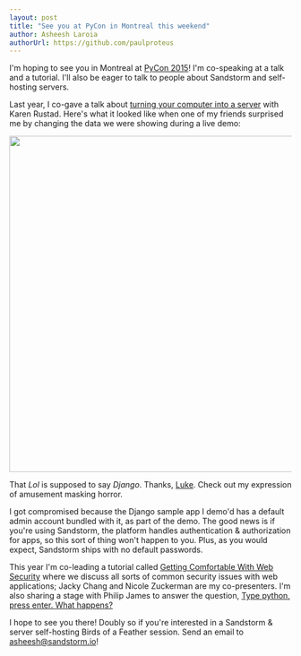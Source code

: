 ```yaml
---
layout: post
title: "See you at PyCon in Montreal this weekend"
author: Asheesh Laroia
authorUrl: https://github.com/paulproteus
---
```


I'm hoping to see you in Montreal at
[PyCon 2015](https://us.pycon.org/2015/)! I'm co-speaking at a talk and
a tutorial. I'll also be
eager to talk to people about Sandstorm and self-hosting servers.

Last year, I co-gave a talk about
[turning your computer into a server](https://www.youtube.com/watch?v=HqEJxZzbdVM)
with Karen Rustad.
Here's
what it looked like when one of my friends surprised me by changing the
data we were showing during a live demo:

<img width="600" src="/asheesh-pycon-2014.png">

That _Lol_ is supposed to say _Django_. Thanks,
[Luke](https://luke.wf/). Check out my expression of amusement masking horror.

I got compromised because the Django
sample app I demo'd has a default admin account bundled with it, as part of the
demo. The good news is if you're using Sandstorm, the platform
handles authentication & authorization for apps, so this sort of thing won't
happen to you. Plus, as you would expect, Sandstorm ships with no default
passwords.

This year I'm co-leading a tutorial called
[Getting Comfortable With Web Security](https://us.pycon.org/2015/schedule/presentation/306/)
where we discuss all sorts of common security issues with web applications;
Jacky Chang and Nicole Zuckerman are my co-presenters. I'm
also sharing a stage with Philip James to answer the question,
[Type python, press enter. What happens?](https://us.pycon.org/2015/schedule/presentation/340/)

I hope to see you there! Doubly so if you're interested
in a Sandstorm & server self-hosting Birds of a Feather session.
Send an email to asheesh@sandstorm.io! 